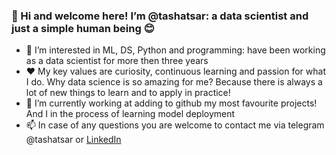 ### 👋 Hi and welcome here! I’m @tashatsar: a data scientist and just a simple human being 😊

- 👀 I’m interested in ML, DS, Python and programming: have been working as a data scientist for more then three years
- ❤️ My key values are curiosity, continuous learning and passion for what I do. Why data science is so amazing for me? 
Because there is always a lot of new things to learn and to apply in practice!
- 🌱 I’m currently working at adding to github my most favourite projects! And I in the process of learning model deployment 
- 📫 In case of any questions you are welcome to contact me via telegram @tashatsar or [LinkedIn](#https://www.linkedin.com/in/natsarkova/)

<!---
tashatsar/tashatsar is a ✨ special ✨ repository because its `README.md` (this file) appears on your GitHub profile.
You can click the Preview link to take a look at your changes.
--->
